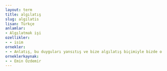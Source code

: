 ```yaml
---
layout: term
title: algılatış
slug: algilatis
lisan: Türkçe
anlamlar:
- Algılatmak işi
ozellikler:
- - isim
ornekler:
- - Anlatış, bu duyguları yansıtış ve bize algılatış biçimiyle bizde o roman, o oyun veya öykü yine de hayranlık uyandırabilir.
orneklerkaynak:
- - Emin Özdemir
---
```

